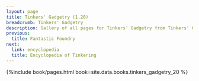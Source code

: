 ```yaml
---
layout: page
title: Tinkers' Gadgetry (1.20)
breadcrumb: Tinkers' Gadgetry
description: Gallery of all pages for Tinkers' Gadgetry from Tinkers' Construct in Minecraft 1.20.1.
previous:
  title: Fantastic Foundry
next:
  link: encyclopedia
  title: Encyclopedia of Tinkering
---
```


{%include book/pages.html book=site.data.books.tinkers_gadgetry_20 %}